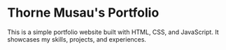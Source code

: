 # Thorne Musau's Portfolio

This is a simple portfolio website built with HTML, CSS, and JavaScript. It showcases my skills, projects, and experiences.
